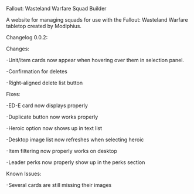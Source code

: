 Fallout: Wasteland Warfare Squad Builder

A website for managing squads for use with the Fallout: Wasteland Warfare tabletop created by Modiphius.

Changelog 0.0.2:

Changes:

-Unit/item cards now appear when hovering over them in selection panel.

-Confirmation for deletes

-Right-aligned delete list button


Fixes:

-ED-E card now displays properly

-Duplicate button now works properly

-Heroic option now shows up in text list

-Desktop image list now refreshes when selecting heroic

-Item filtering now properly works on desktop

-Leader perks now properly show up in the perks section


Known Issues:

-Several cards are still missing their images
